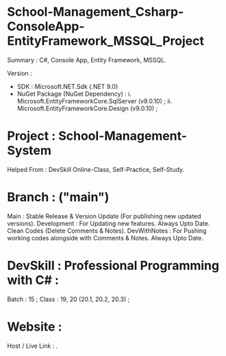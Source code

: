 # School-Management_Csharp-ConsoleApp-EntityFramework_MSSQL_Project
Summary : C#, Console App, Entity Framework, MSSQL.

Version :
- SDK : Microsoft.NET.Sdk (.NET 9.0)
- NuGet Package (NuGet Dependency) :
    i. Microsoft.EntityFrameworkCore.SqlServer (v9.0.10) ;
    ii. Microsoft.EntityFrameworkCore.Design (v9.0.10) ;


# Project : School-Management-System
Helped From : DevSkill Online-Class, Self-Practice, Self-Study.


# Branch : ("main")
Main : Stable Release & Version Update (For publishing new updated versions). 
Development : For Updating new features. Always Upto Date. Clean Codes (Delete Comments & Notes). 
DevWithNotes : For Pushing working codes alongside with Comments & Notes. Always Upto Date.


# DevSkill : Professional Programming with C# :
Batch : 15 ;
Class : 19, 20 (20.1, 20.2, 20.3) ;


# Website :
Host / Live Link : .